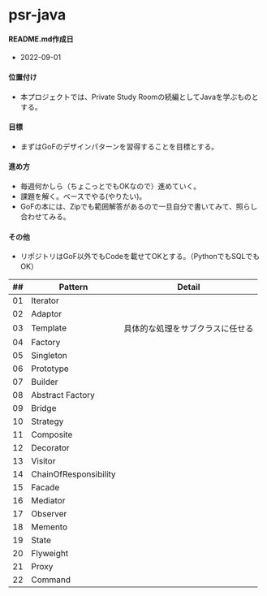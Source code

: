 # psr-java
#### README.md作成日
- 2022-09-01

#### 位置付け
- 本プロジェクトでは、Private Study Roomの続編としてJavaを学ぶものとする。

#### 目標
- まずはGoFのデザインパターンを習得することを目標とする。

#### 進め方
- 毎週何かしら（ちょこっとでもOKなので）進めていく。
- 課題を解く。ベースでやる(やりたい)。
- GoFの本には、Zipでも範囲解答があるので一旦自分で書いてみて、照らし合わせてみる。

#### その他
- リポジトリはGoF以外でもCodeを載せてOKとする。（PythonでもSQLでもOK）


| ## |  Pattern   | Detail |
|----|--------------|-|
| 01 | Iterator     ||
| 02 | Adaptor      ||
| 03 | Template     |具体的な処理をサブクラスに任せる|
| 04 | Factory      ||
| 05 | Singleton    ||
| 06 | Prototype    ||
| 07 | Builder      ||
| 08 | Abstract Factory  ||
| 09 | Bridge       ||
| 10 | Strategy     ||
| 11 | Composite    ||
| 12 | Decorator    ||
| 13 | Visitor      ||
| 14 | ChainOfResponsibility ||
| 15 | Facade       ||
| 16 | Mediator     ||
| 17 | Observer     ||
| 18 | Memento      ||
| 19 | State        ||
| 20 | Flyweight    ||
| 21 | Proxy        ||
| 22 | Command      ||
